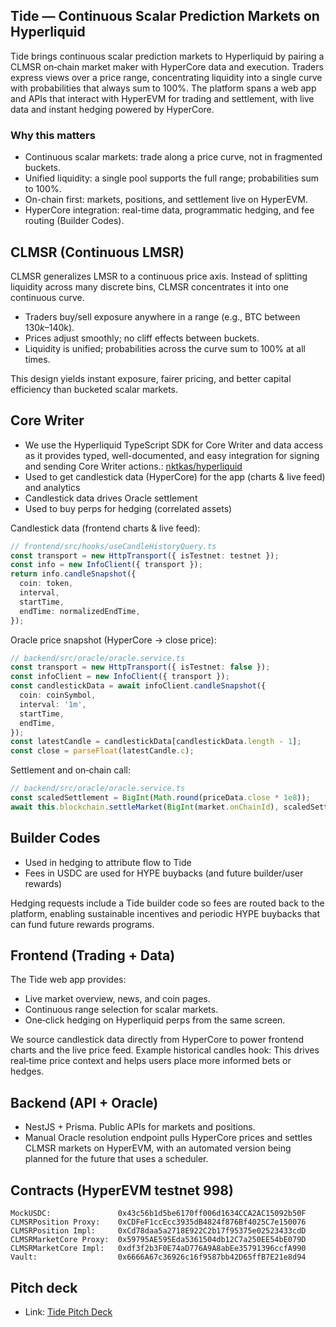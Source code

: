 ## Tide — Continuous Scalar Prediction Markets on Hyperliquid

Tide brings continuous scalar prediction markets to Hyperliquid by pairing a CLMSR on‑chain market maker with HyperCore data and execution. Traders express views over a price range, concentrating liquidity into a single curve with probabilities that always sum to 100%. The platform spans a web app and APIs that interact with HyperEVM for trading and settlement, with live data and instant hedging powered by HyperCore.

### Why this matters
- Continuous scalar markets: trade along a price curve, not in fragmented buckets.
- Unified liquidity: a single pool supports the full range; probabilities sum to 100%.
- On-chain first: markets, positions, and settlement live on HyperEVM.
- HyperCore integration: real-time data, programmatic hedging, and fee routing (Builder Codes).

## CLMSR (Continuous LMSR)
CLMSR generalizes LMSR to a continuous price axis. Instead of splitting liquidity across many discrete bins, CLMSR concentrates it into one continuous curve.

- Traders buy/sell exposure anywhere in a range (e.g., BTC between $130k–$140k).
- Prices adjust smoothly; no cliff effects between buckets.
- Liquidity is unified; probabilities across the curve sum to 100% at all times.

This design yields instant exposure, fairer pricing, and better capital efficiency than bucketed scalar markets.

## Core Writer
- We use the Hyperliquid TypeScript SDK for Core Writer and data access as it provides typed, well-documented, and easy integration for signing and sending Core Writer actions.: [nktkas/hyperliquid](https://github.com/nktkas/hyperliquid)
- Used to get candlestick data (HyperCore) for the app (charts & live feed) and analytics
- Candlestick data drives Oracle settlement
- Used to buy perps for hedging (correlated assets)

Candlestick data (frontend charts & live feed):
```ts
// frontend/src/hooks/useCandleHistoryQuery.ts
const transport = new HttpTransport({ isTestnet: testnet });
const info = new InfoClient({ transport });
return info.candleSnapshot({
  coin: token,
  interval,
  startTime,
  endTime: normalizedEndTime,
});
```

Oracle price snapshot (HyperCore → close price):
```ts
// backend/src/oracle/oracle.service.ts
const transport = new HttpTransport({ isTestnet: false });
const infoClient = new InfoClient({ transport });
const candlestickData = await infoClient.candleSnapshot({
  coin: coinSymbol,
  interval: '1m',
  startTime,
  endTime,
});
const latestCandle = candlestickData[candlestickData.length - 1];
const close = parseFloat(latestCandle.c);
```

Settlement and on‑chain call:
```ts
// backend/src/oracle/oracle.service.ts
const scaledSettlement = BigInt(Math.round(priceData.close * 1e8));
await this.blockchain.settleMarket(BigInt(market.onChainId), scaledSettlement);
```

## Builder Codes
- Used in hedging to attribute flow to Tide
- Fees in USDC are used for HYPE buybacks (and future builder/user rewards)

Hedging requests include a Tide builder code so fees are routed back to the platform, enabling sustainable incentives and periodic HYPE buybacks that can fund future rewards programs.

## Frontend (Trading + Data)
The Tide web app provides:
- Live market overview, news, and coin pages.
- Continuous range selection for scalar markets.
- One‑click hedging on Hyperliquid perps from the same screen.

We source candlestick data directly from HyperCore to power frontend charts and the live price feed. Example historical candles hook:
This drives real‑time price context and helps users place more informed bets or hedges.

## Backend (API + Oracle)
- NestJS + Prisma. Public APIs for markets and positions.
- Manual Oracle resolution endpoint pulls HyperCore prices and settles CLMSR markets on HyperEVM, with an automated version being planned for the future that uses a scheduler.

## Contracts (HyperEVM testnet 998)
```text
MockUSDC:               0x43c56b1d5be6170ff006d1634CCA2AC15092b50F
CLMSRPosition Proxy:    0xCDFeF1ccEcc3935dB4824f876Bf4025C7e150076
CLMSRPosition Impl:     0xCd78daa5a2718E922C2b17f95375e02523433cdD
CLMSRMarketCore Proxy:  0x59795AE595Eda5361504db12C7a250EE54bE079D
CLMSRMarketCore Impl:   0xdf3f2b3F0E74aD776A9A8abEe35791396ccfA990
Vault:                  0x6666A67c36926c16f9587bb42D65ffB7E21e8d94
```

## Pitch deck
- Link: [Tide Pitch Deck](https://www.figma.com/slides/xRDDtPnlwDsMZv6Hm52rjJ/Tide-Deck?node-id=1-15&t=ByNVARfWY3XZHISW-1)

